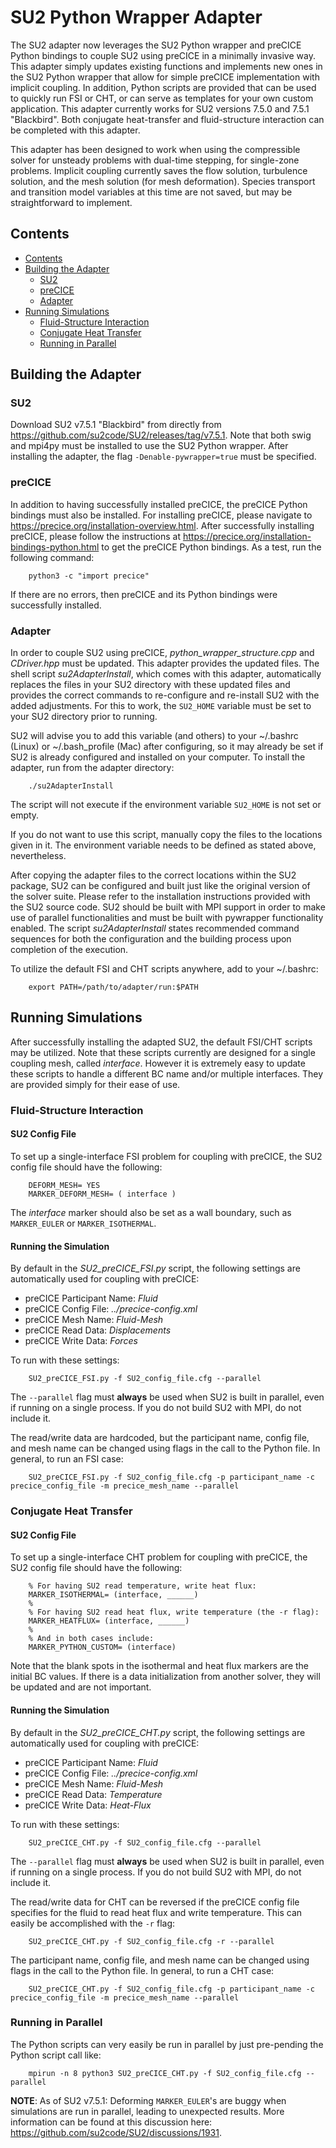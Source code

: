 # SU2 Python Wrapper Adapter

The SU2 adapter now leverages the SU2 Python wrapper and preCICE Python bindings to couple SU2 using preCICE in a minimally invasive way. This adapter simply updates existing functions and implements new ones in the SU2 Python wrapper that allow for simple preCICE implementation with implicit coupling. In addition, Python scripts are provided that can be used to quickly run FSI or CHT, or can serve as templates for your own custom application. This adapter currently works for SU2 versions 7.5.0 and 7.5.1 "Blackbird". Both conjugate heat-transfer and fluid-structure interaction can be completed with this adapter.

This adapter has been designed to work when using the compressible solver for unsteady problems with dual-time stepping, for single-zone problems. Implicit coupling currently saves the flow solution, turbulence solution, and the mesh solution (for mesh deformation). Species transport and transition model variables at this time are not saved, but may be straightforward to implement.

## Contents
<!-- toc orderedList:0 -->

- [Contents](#contents)
- [Building the Adapter](#building-the-adapter)
    - [SU2](#su2)
    - [preCICE](#precice)
    - [Adapter](#adapter)
- [Running Simulations](#running-simulations)
    - [Fluid-Structure Interaction](#fluid-structure-interaction)
    - [Conjugate Heat Transfer](#conjugate-heat-transfer)
    - [Running in Parallel](#parallel)


<!-- tocstop -->
## Building the Adapter
### SU2
Download SU2 v7.5.1 "Blackbird" from directly from https://github.com/su2code/SU2/releases/tag/v7.5.1. Note that both swig and mpi4py must be installed to use the SU2 Python wrapper. After installing the adapter, the flag `-Denable-pywrapper=true` must be specified.

### preCICE
In addition to having successfully installed preCICE, the preCICE Python bindings must also be installed. For installing preCICE, please navigate to https://precice.org/installation-overview.html. After successfully installing preCICE, please follow the instructions at https://precice.org/installation-bindings-python.html to get the preCICE Python bindings. As a test, run the following command:

        python3 -c "import precice"

If there are no errors, then preCICE and its Python bindings were successfully installed.

### Adapter
In order to couple SU2 using preCICE, *python_wrapper_structure.cpp* and *CDriver.hpp* must be updated. This adapter provides the updated files. The shell script *su2AdapterInstall*, which comes with this adapter, automatically replaces the files in your SU2 directory with these updated files and provides the correct commands to re-configure and re-install SU2 with the added adjustments. For this to work, the `SU2_HOME` variable must be set to your SU2 directory prior to running.

SU2 will advise you to add this variable (and others) to your ~/.bashrc (Linux) or ~/.bash_profile (Mac) after configuring, so it may already be set if SU2 is already configured and installed on your computer. To install the adapter, run from the adapter directory:

        ./su2AdapterInstall

The script will not execute if the environment variable `SU2_HOME` is not set or empty.

If you do not want to use this script, manually copy the files to the locations given in it. The environment variable needs to be defined as stated above, nevertheless.

After copying the adapter files to the correct locations within the SU2 package, SU2 can be configured and built just like the original version of the solver suite. Please refer to the installation instructions provided with the SU2 source code. SU2 should be built with MPI support in order to make use of parallel functionalities and must be built with pywrapper functionality enabled. The script *su2AdapterInstall* states recommended command sequences for both the configuration and the building process upon completion of the execution.

To utilize the default FSI and CHT scripts anywhere, add to your ~/.bashrc:

        export PATH=/path/to/adapter/run:$PATH

## Running Simulations
After successfully installing the adapted SU2, the default FSI/CHT scripts may be utilized. Note that these scripts currently are designed for a single coupling mesh, called *interface*. However it is extremely easy to update these scripts to handle a different BC name and/or multiple interfaces. They are provided simply for their ease of use.

### Fluid-Structure Interaction
#### SU2 Config File
To set up a single-interface FSI problem for coupling with preCICE, the SU2 config file should have the following:

        DEFORM_MESH= YES
        MARKER_DEFORM_MESH= ( interface )

The *interface* marker should also be set as a wall boundary, such as `MARKER_EULER` or `MARKER_ISOTHERMAL`.

#### Running the Simulation
By default in the *SU2_preCICE_FSI.py* script, the following settings are automatically used for coupling with preCICE:

- preCICE Participant Name: *Fluid*
- preCICE Config File: *../precice-config.xml*
- preCICE Mesh Name: *Fluid-Mesh*
- preCICE Read Data: *Displacements*
- preCICE Write Data: *Forces*

To run with these settings:

        SU2_preCICE_FSI.py -f SU2_config_file.cfg --parallel

The `--parallel` flag must **always** be used when SU2 is built in parallel, even if running on a single process. If you do not build SU2 with MPI, do not include it.

The read/write data are hardcoded, but the participant name, config file, and mesh name can be changed using flags in the call to the Python file. In general, to run an FSI case:

        SU2_preCICE_FSI.py -f SU2_config_file.cfg -p participant_name -c precice_config_file -m precice_mesh_name --parallel

### Conjugate Heat Transfer
#### SU2 Config File
To set up a single-interface CHT problem for coupling with preCICE, the SU2 config file should have the following:

        % For having SU2 read temperature, write heat flux:
        MARKER_ISOTHERMAL= (interface, ______)
        %
        % For having SU2 read heat flux, write temperature (the -r flag):
        MARKER_HEATFLUX= (interface, ______)
        %
        % And in both cases include:
        MARKER_PYTHON_CUSTOM= (interface)

Note that the blank spots in the isothermal and heat flux markers are the initial BC values. If there is a data initialization from another solver, they will be updated and are not important.

#### Running the Simulation
By default in the *SU2_preCICE_CHT.py* script, the following settings are automatically used for coupling with preCICE:

- preCICE Participant Name: *Fluid*
- preCICE Config File: *../precice-config.xml*
- preCICE Mesh Name: *Fluid-Mesh*
- preCICE Read Data: *Temperature*
- preCICE Write Data: *Heat-Flux*

To run with these settings:

        SU2_preCICE_CHT.py -f SU2_config_file.cfg --parallel

The `--parallel` flag must **always** be used when SU2 is built in parallel, even if running on a single process. If you do not build SU2 with MPI, do not include it.

The read/write data for CHT can be reversed if the preCICE config file specifies for the fluid to read heat flux and write temperature. This can easily be accomplished with the `-r` flag:

        SU2_preCICE_CHT.py -f SU2_config_file.cfg -r --parallel

The participant name, config file, and mesh name can be changed using flags in the call to the Python file. In general, to run a CHT case:

        SU2_preCICE_CHT.py -f SU2_config_file.cfg -p participant_name -c precice_config_file -m precice_mesh_name --parallel

### Running in Parallel
The Python scripts can very easily be run in parallel by just pre-pending the Python script call like:

        mpirun -n 8 python3 SU2_preCICE_CHT.py -f SU2_config_file.cfg --parallel

**NOTE**: As of SU2 v7.5.1: Deforming `MARKER_EULER`'s are buggy when simulations are run in parallel, leading to unexpected results. More information can be found at this discussion here: https://github.com/su2code/SU2/discussions/1931.